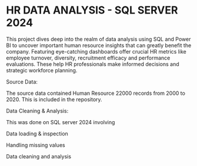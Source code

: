 # HR DATA ANALYSIS - SQL SERVER 2024

This project dives deep into the realm of data analysis using SQL and Power BI to uncover important human resource insights that can greatly benefit the company. Featuring eye-catching dashboards offer crucial HR metrics like employee turnover, diversity, recruitment efficacy and performance evaluations. These help HR professionals make informed decisions and strategic workforce planning.

Source Data:

The source data contained Human Resource 22000 records from 2000 to 2020. This is included in the repository.

Data Cleaning & Analysis:

This was done on SQL server 2024 involving

Data loading & inspection

Handling missing values

Data cleaning and analysis
